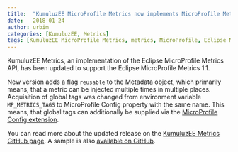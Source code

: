 ```yaml
---
title:  "KumuluzEE MicroProfile Metrics now implements MicroProfile Metrics 1.1"
date:   2018-01-24
author: urbim
categories: [KumuluzEE, Metrics]
tags: [KumuluzEE MicroProfile Metrics, metrics, MicroProfile, Eclipse MicroProfile]
---
```


KumuluzEE Metrics, an implementation of the Eclipse MicroProfile Metrics API, has been updated to support the Eclipse
MicroProfile Metrics 1.1.

New version adds a flag `reusable` to the Metadata object, which primarily means, that a metric can be injected multiple
times in multiple places. Acquisition of global tags was changed from environment variable `MP_METRICS_TAGS` to
MicroProfile Config property with the same name. This means, that global tags can additionally be supplied via the
[MicroProfile Config extension](https://github.com/kumuluz/kumuluzee-config-mp).

<!--more-->

You can read more about the updated release on the
[KumuluzEE Metrics GitHub page](https://github.com/kumuluz/kumuluzee-metrics).
A sample is also [available on GitHub](https://github.com/kumuluz/kumuluzee-samples/tree/master/kumuluzee-metrics).
